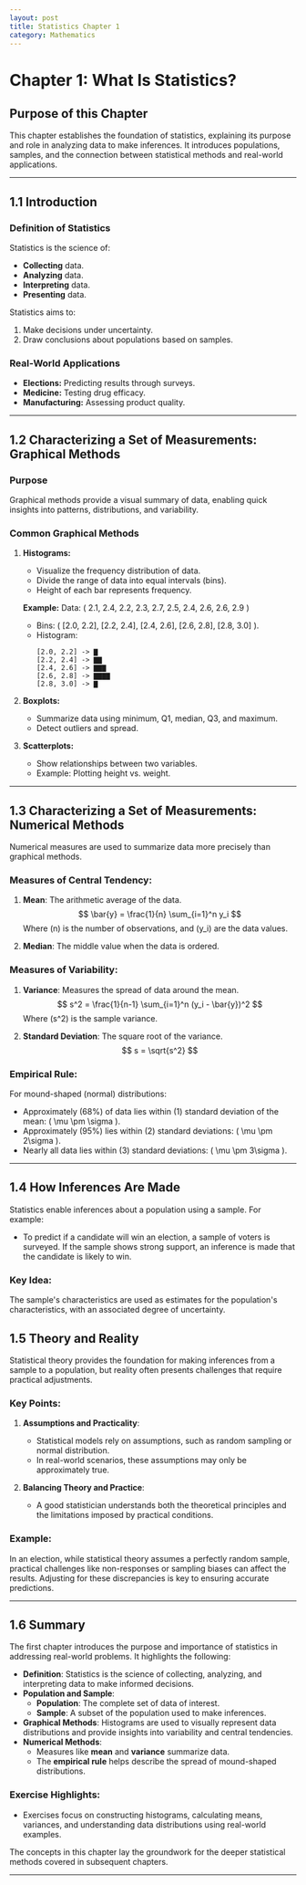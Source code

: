 ```yaml
---
layout: post
title: Statistics Chapter 1
category: Mathematics
---
```


# Chapter 1: What Is Statistics?

## Purpose of this Chapter
This chapter establishes the foundation of statistics, explaining its purpose and role in analyzing data to make inferences. It introduces populations, samples, and the connection between statistical methods and real-world applications.

---

## 1.1 Introduction

### Definition of Statistics
Statistics is the science of:
- **Collecting** data.
- **Analyzing** data.
- **Interpreting** data.
- **Presenting** data.

Statistics aims to:
1. Make decisions under uncertainty.
2. Draw conclusions about populations based on samples.

### Real-World Applications
- **Elections:** Predicting results through surveys.
- **Medicine:** Testing drug efficacy.
- **Manufacturing:** Assessing product quality.

---

## 1.2 Characterizing a Set of Measurements: Graphical Methods

### Purpose
Graphical methods provide a visual summary of data, enabling quick insights into patterns, distributions, and variability.

### Common Graphical Methods
1. **Histograms:**
   - Visualize the frequency distribution of data.
   - Divide the range of data into equal intervals (bins).
   - Height of each bar represents frequency.

   **Example:**
   Data: \( 2.1, 2.4, 2.2, 2.3, 2.7, 2.5, 2.4, 2.6, 2.6, 2.9 \)  
   - Bins: \( [2.0, 2.2], [2.2, 2.4], [2.4, 2.6], [2.6, 2.8], [2.8, 3.0] \).  
   - Histogram:
     ```
     [2.0, 2.2] -> ▇
     [2.2, 2.4] -> ▇▇
     [2.4, 2.6] -> ▇▇▇
     [2.6, 2.8] -> ▇▇▇▇
     [2.8, 3.0] -> ▇
     ```

2. **Boxplots:**
   - Summarize data using minimum, Q1, median, Q3, and maximum.
   - Detect outliers and spread.

3. **Scatterplots:**
   - Show relationships between two variables.
   - Example: Plotting height vs. weight.

---

## 1.3 Characterizing a Set of Measurements: Numerical Methods

Numerical measures are used to summarize data more precisely than graphical methods.

### Measures of Central Tendency:
1. **Mean**: The arithmetic average of the data.
   $$ \bar{y} = \frac{1}{n} \sum_{i=1}^n y_i $$
   Where \(n\) is the number of observations, and \(y_i\) are the data values.

2. **Median**: The middle value when the data is ordered.

### Measures of Variability:
1. **Variance**: Measures the spread of data around the mean.
   $$ s^2 = \frac{1}{n-1} \sum_{i=1}^n (y_i - \bar{y})^2 $$
   Where \(s^2\) is the sample variance.

2. **Standard Deviation**: The square root of the variance.
   $$ s = \sqrt{s^2} $$

### Empirical Rule:
For mound-shaped (normal) distributions:
- Approximately \(68\%\) of data lies within \(1\) standard deviation of the mean: \( \mu \pm \sigma \).
- Approximately \(95\%\) lies within \(2\) standard deviations: \( \mu \pm 2\sigma \).
- Nearly all data lies within \(3\) standard deviations: \( \mu \pm 3\sigma \).

---

## 1.4 How Inferences Are Made

Statistics enable inferences about a population using a sample. For example:
- To predict if a candidate will win an election, a sample of voters is surveyed. If the sample shows strong support, an inference is made that the candidate is likely to win.

### Key Idea:
The sample's characteristics are used as estimates for the population's characteristics, with an associated degree of uncertainty.
## 1.5 Theory and Reality

Statistical theory provides the foundation for making inferences from a sample to a population, but reality often presents challenges that require practical adjustments. 

### Key Points:
1. **Assumptions and Practicality**:
   - Statistical models rely on assumptions, such as random sampling or normal distribution.
   - In real-world scenarios, these assumptions may only be approximately true.

2. **Balancing Theory and Practice**:
   - A good statistician understands both the theoretical principles and the limitations imposed by practical conditions.

### Example:
In an election, while statistical theory assumes a perfectly random sample, practical challenges like non-responses or sampling biases can affect the results. Adjusting for these discrepancies is key to ensuring accurate predictions.

---

## 1.6 Summary

The first chapter introduces the purpose and importance of statistics in addressing real-world problems. It highlights the following:

- **Definition**: Statistics is the science of collecting, analyzing, and interpreting data to make informed decisions.
- **Population and Sample**:
  - **Population**: The complete set of data of interest.
  - **Sample**: A subset of the population used to make inferences.
- **Graphical Methods**: Histograms are used to visually represent data distributions and provide insights into variability and central tendencies.
- **Numerical Methods**:
  - Measures like **mean** and **variance** summarize data.
  - The **empirical rule** helps describe the spread of mound-shaped distributions.

### Exercise Highlights:
- Exercises focus on constructing histograms, calculating means, variances, and understanding data distributions using real-world examples.

The concepts in this chapter lay the groundwork for the deeper statistical methods covered in subsequent chapters.

---
